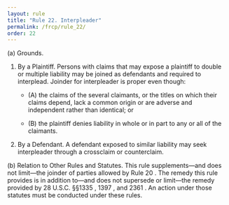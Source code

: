 ```yaml
---
layout: rule
title: "Rule 22. Interpleader"
permalink: /frcp/rule_22/
order: 22
---
```


(a) Grounds.


1. By a Plaintiff. Persons with claims that may expose a plaintiff to double or multiple liability may be joined as defendants and required to interplead. Joinder for interpleader is proper even though:


    - (A) the claims of the several claimants, or the titles on which their claims depend, lack a common origin or are adverse and independent rather than identical; or


    - (B) the plaintiff denies liability in whole or in part to any or all of the claimants.


2. By a Defendant. A defendant exposed to similar liability may seek interpleader through a crossclaim or counterclaim.


(b) Relation to Other Rules and Statutes. This rule supplements—and does not limit—the joinder of parties allowed by Rule 20 . The remedy this rule provides is in addition to—and does not supersede or limit—the remedy provided by 28 U.S.C. §§1335 , 1397 , and 2361 . An action under those statutes must be conducted under these rules.
